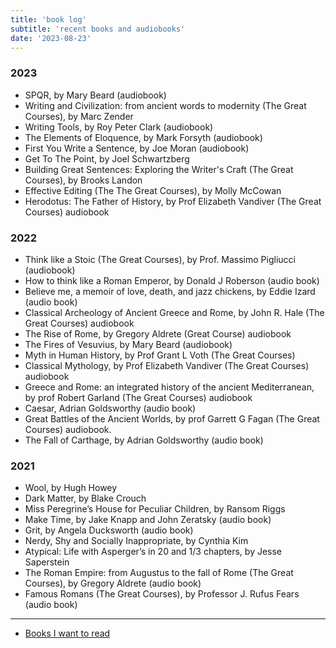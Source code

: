 ```yaml
---
title: 'book log'
subtitle: 'recent books and audiobooks'
date: '2023-08-23'
---
```



### 2023

- SPQR, by Mary Beard (audiobook)
- Writing and Civilization: from ancient words to modernity (The Great Courses), by Marc Zender
- Writing Tools, by Roy Peter Clark (audiobook)
- The Elements of Eloquence, by Mark Forsyth (audiobook)
- First You Write a Sentence, by Joe Moran (audiobook)
- Get To The Point, by Joel Schwartzberg
- Building Great Sentences: Exploring the Writer's Craft (The Great Courses), by Brooks Landon
- Effective Editing (The The Great Courses), by Molly McCowan
- Herodotus: The Father of History, by Prof Elizabeth Vandiver (The Great Courses) audiobook 

### 2022

- Think like a Stoic (The Great Courses), by Prof. Massimo Pigliucci (audiobook)
- How to think like a Roman Emperor, by Donald J Roberson (audio book)
- Believe me, a memoir of love, death, and jazz chickens, by Eddie Izard (audio book)
- Classical Archeology of Ancient Greece and Rome, by John R. Hale (The Great Courses) audiobook 
- The Rise of Rome, by Gregory Aldrete (Great Course) audiobook 
- The Fires of Vesuvius, by Mary Beard (audiobook)
- Myth in Human History, by Prof Grant L Voth (The Great Courses) 
- Classical Mythology, by Prof Elizabeth Vandiver (The Great Courses) audiobook
- Greece and Rome: an integrated history of the ancient Mediterranean, by prof Robert Garland (The Great Courses) audiobook
- Caesar, Adrian Goldsworthy (audio book)
- Great Battles of the Ancient Worlds, by prof Garrett G Fagan (The Great Courses) audiobook.
- The Fall of Carthage, by Adrian Goldsworthy (audio book)


### 2021

- Wool, by Hugh Howey
- Dark Matter, by Blake Crouch
- Miss Peregrine’s House for Peculiar Children, by Ransom Riggs
- Make Time, by Jake Knapp and John Zeratsky (audio book)
- Grit, by Angela Ducksworth (audio book)
- Nerdy, Shy and Socially Inappropriate, by Cynthia Kim
- Atypical: Life with Asperger’s in 20 and 1/3 chapters, by Jesse Saperstein
- The Roman Empire: from Augustus to the fall of Rome (The Great Courses), by Gregory Aldrete (audio book)
- Famous Romans (The Great Courses), by Professor J. Rufus Fears (audio book)


---

- [Books I want to read](/notes/to_read)